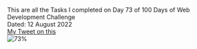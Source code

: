 This are all the Tasks I completed on Day 73 of 100 Days of Web Development Challenge<br>
Dated: 12 August 2022<br>
[My Tweet on this](#)<br>
![73%](https://progress-bar.dev/73)<br>
